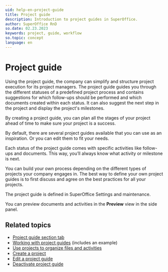 ```yaml
---
uid: help-en-project-guide
title: Project guide
description: Introduction to project guides in SuperOffice.
author: SuperOffice RnD
so.date: 02.23.2023
keywords: project, guide, workflow
so.topic: concept
language: en
---
```


# Project guide

Using the project guide, the company can simplify and structure project execution for its project managers. The project guide guides you through the different statuses of a predefined project process and contains suggestions for which follow-ups should be performed and which documents created within each status. It can also suggest the next step in the project and display the project's milestones.

By creating a project guide, you can plan all the stages of your project ahead of time to make sure your project is a success.

By default, there are several project guides available that you can use as an inspiration. Or you can edit them to fit your needs.

Each status of the project guide comes with specific activities like follow-ups and documents. This way, you’ll always know what activity or milestone is next.

You can build your own process depending on the different types of projects your company engages in. The best way to define your own project guides is to first discuss and agree on the best practices for all your projects.

The project guide is defined in SuperOffice Settings and maintenance.

You can preview documents and activities in the **Preview** view in the side panel.

## Related topics

* [Project guide section tab][1]
* [Working with project guides][3] (includes an example)
* [Use projects to organize files and activities][2]
* [Create a project][4]
* [Edit a project guide][5]
* [Deactivate project guide][6]

<!-- Referenced links -->
[1]: ../screen/project-guide-tab.md
[2]: ../index.md
[3]: working-with.md
[4]: ../create.md
[5]: edit.md
[6]: deactivate.md

<!-- Referenced images -->
